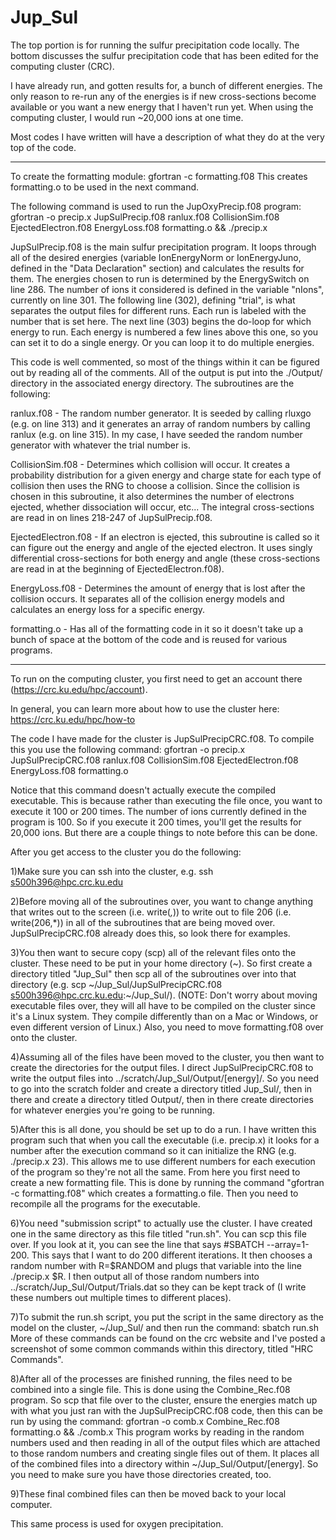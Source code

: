 # Jup_Sul

The top portion is for running the sulfur precipitation code locally. The bottom discusses the sulfur precipitation code that has been edited for the computing cluster (CRC).

I have already run, and gotten results for, a bunch of different energies. The only reason to re-run any of the energies is if new cross-sections become available or you want a new energy that I haven't run yet. When using the computing cluster, I would run ~20,000 ions at one time.

Most codes I have written will have a description of what they do at the very top of the code.

------------------------------------------------------------------

To create the formatting module:
gfortran -c formatting.f08
This creates formatting.o to be used in the next command.

The following command is used to run the JupOxyPrecip.f08 program:
gfortran -o precip.x JupSulPrecip.f08 ranlux.f08 CollisionSim.f08 EjectedElectron.f08 EnergyLoss.f08 formatting.o && ./precip.x

JupSulPrecip.f08 is the main sulfur precipitation program. It loops through all of the desired energies (variable IonEnergyNorm or IonEnergyJuno, defined in the "Data Declaration" section) and calculates the results for them. The energies chosen to run is determined by the EnergySwitch on line 286. The number of ions it considered is defined in the variable "nIons", currently on line 301. The following line (302), defining "trial", is what separates the output files for different runs. Each run is labeled with the number that is set here. The next line (303) begins the do-loop for which energy to run. Each energy is numbered a few lines above this one, so you can set it to do a single energy. Or you can loop it to do multiple energies.

This code is well commented, so most of the things within it can be figured out by reading all of the comments. All of the output is put into the ./Output/ directory in the associated energy directory. The subroutines are the following:


ranlux.f08 - The random number generator. It is seeded by calling rluxgo (e.g. on line 313) and it generates an array of random numbers by calling ranlux (e.g. on line 315). In my case, I have seeded the random number generator with whatever the trial number is.

CollisionSim.f08 - Determines which collision will occur. It creates a probability distribution for a given energy and charge state for each type of collision then uses the RNG to choose a collision. Since the collision is chosen in this subroutine, it also determines the number of electrons ejected, whether dissociation will occur, etc... The integral cross-sections are read in on lines 218-247 of JupSulPrecip.f08.

EjectedElectron.f08 - If an electron is ejected, this subroutine is called so it can figure out the energy and angle of the ejected electron. It uses singly differential cross-sections for both energy and angle (these cross-sections are read in at the beginning of EjectedElectron.f08).

EnergyLoss.f08 - Determines the amount of energy that is lost after the collision occurs. It separates all of the collision energy models and calculates an energy loss for a specific energy.

formatting.o - Has all of the formatting code in it so it doesn't take up a bunch of space at the bottom of the code and is reused for various programs.

------------------------------------------------------------------

To run on the computing cluster, you first need to get an account there (https://crc.ku.edu/hpc/account).

In general, you can learn more about how to use the cluster here: https://crc.ku.edu/hpc/how-to

The code I have made for the cluster is JupSulPrecipCRC.f08. To compile this you use the following command:
gfortran -o precip.x JupSulPrecipCRC.f08 ranlux.f08 CollisionSim.f08 EjectedElectron.f08 EnergyLoss.f08 formatting.o

Notice that this command doesn't actually execute the compiled executable. This is because rather than executing the file once, you want to execute it 100 or 200 times. The number of ions currently defined in the program is 100. So if you execute it 200 times, you'll get the results for 20,000 ions. But there are a couple things to note before this can be done.

After you get access to the cluster you do the following:

1)Make sure you can ssh into the cluster, e.g. ssh s500h396@hpc.crc.ku.edu

2)Before moving all of the subroutines over, you want to change anything that writes out to the screen (i.e. write(*,*)) to write out to file 206 (i.e. write(206,*)) in all of the subroutines that are being moved over. JupSulPrecipCRC.f08 already does this, so look there for examples.

3)You then want to secure copy (scp) all of the relevant files onto the cluster. These need to be put in your home directory (~). So first create a directory titled "Jup_Sul" then scp all of the subroutines over into that directory (e.g. scp ~/Jup_Sul/JupSulPrecipCRC.f08 s500h396@hpc.crc.ku.edu:~/Jup_Sul/). (NOTE: Don't worry about moving executable files over, they will all have to be compiled on the cluster since it's a Linux system. They compile differently than on a Mac or Windows, or even different version of Linux.) Also, you need to move formatting.f08 over onto the cluster.

4)Assuming all of the files have been moved to the cluster, you then want to create the directories for the output files. I direct JupSulPrecipCRC.f08 to write the output files into ../scratch/Jup_Sul/Output/[energy]/. So you need to go into the scratch folder and create a directory titled Jup_Sul/, then in there and create a directory titled Output/, then in there create directories for whatever energies you're going to be running.

5)After this is all done, you should be set up to do a run. I have written this program such that when you call the executable (i.e. precip.x) it looks for a number after the execution command so it can initialize the RNG (e.g. ./precip.x 23). This allows me to use different numbers for each execution of the program so they're not all the same. From here you first need to create a new formatting file. This is done by running the command "gfortran -c formatting.f08" which creates a formatting.o file. Then you need to recompile all the programs for the executable.

6)You need "submission script" to actually use the cluster. I have created one in the same directory as this file titled "run.sh". You can scp this file over. If you look at it, you can see the line that says #SBATCH --array=1-200. This says that I want to do 200 different iterations. It then chooses a random number with R=$RANDOM and plugs that variable into the line ./precip.x $R. I then output all of those random numbers into ../scratch/Jup_Sul/Output/Trials.dat so they can be kept track of (I write these numbers out multiple times to different places).

7)To submit the run.sh script, you put the script in the same directory as the model on the cluster, ~/Jup_Sul/ and then run the command: sbatch run.sh
More of these commands can be found on the crc website and I've posted a screenshot of some common commands within this directory, titled "HRC Commands".

8)After all of the processes are finished running, the files need to be combined into a single file. This is done using the Combine_Rec.f08 program. So scp that file over to the cluster, ensure the energies match up with what you just ran with the JupSulPrecipCRC.f08 code, then this can be run by using the command: gfortran -o comb.x Combine_Rec.f08 formatting.o && ./comb.x
This program works by reading in the random numbers used and then reading in all of the output files which are attached to those random numbers and creating single files out of them. It places all of the combined files into a directory within ~/Jup_Sul/Output/[energy]. So you need to make sure you have those directories created, too.

9)These final combined files can then be moved back to your local computer.

This same process is used for oxygen precipitation.
